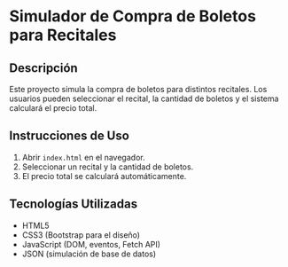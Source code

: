 # Simulador de Compra de Boletos para Recitales

## Descripción
Este proyecto simula la compra de boletos para distintos recitales. Los usuarios pueden seleccionar el recital, la cantidad de boletos y el sistema calculará el precio total.

## Instrucciones de Uso
1. Abrir `index.html` en el navegador.
2. Seleccionar un recital y la cantidad de boletos.
3. El precio total se calculará automáticamente.

## Tecnologías Utilizadas
- HTML5
- CSS3 (Bootstrap para el diseño)
- JavaScript (DOM, eventos, Fetch API)
- JSON (simulación de base de datos)